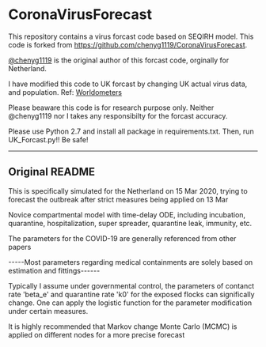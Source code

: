 # CoronaVirusForecast

This repository contains a virus forcast code based on SEQIRH model. This code is forked from https://github.com/chenyg1119/CoronaVirusForecast. 

[@chenyg1119](https://github.com/chenyg1119) is the original author of this forcast code, orginally for Netherland.

I have modified this code to UK forcast by changing UK actual virus data, and population. Ref: [Worldometers](https://www.worldometers.info/)

Please beaware this code is for research purpose only. Neither @chenyg1119 nor I takes any responsibilty for the forcast accuracy.

Please use Python 2.7 and install all package in requirements.txt. Then, run UK_Forcast.py!! Be safe!


--- 
## Original README

This is specifically simulated for the Netherland on 15 Mar 2020, trying to forecast the outbreak after strict measures being applied on 13 Mar

Novice compartmental model with time-delay ODE, including incubation, quarantine, hospitalization, super spreader, quarantine leak, immunity, etc.

The parameters for the COVID-19 are generally referenced from other papers

-----Most parameters regarding medical containments are solely based on estimation and fittings------

Typically I assume under governmental control, the parameters of contanct rate 'beta_e' and quarantine rate 'k0' for the exposed flocks can significally change. One can apply the logistic function for the parameter modification under certain measures.

It is highly recommended that Markov change Monte Carlo (MCMC) is applied on different nodes for a more precise forecast


